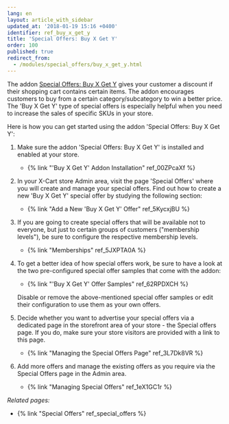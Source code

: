 ```yaml
---
lang: en
layout: article_with_sidebar
updated_at: '2018-01-19 15:16 +0400'
identifier: ref_buy_x_get_y
title: 'Special Offers: Buy X Get Y'
order: 100
published: true
redirect_from:
  - /modules/special_offers/buy_x_get_y.html
---
```

The addon [Special Offers: Buy X Get Y](https://market.x-cart.com/addons/buy-x-get-y.html "Special Offers: Buy X Get Y") gives your customer a discount if their shopping cart contains certain items. The addon encourages customers to buy from a certain category/subcategory to win a better price. The 'Buy X Get Y' type of special offers is especially helpful when you need to increase the sales of specific SKUs in your store. 

Here is how you can get started using the addon 'Special Offers: Buy X Get Y':

1. Make sure the addon 'Special Offers: Buy X Get Y' is installed and enabled at your store. 
   * {% link "'Buy X Get Y' Addon Installation" ref_00ZPcaXf %}
   
2. In your X-Cart store Admin area, visit the page 'Special Offers' where you will create and manage your special offers. Find out how to create a new 'Buy X Get Y' special offer by studying the following section:
   * {% link "Add a New 'Buy X Get Y' Offer" ref_5KycxjBU %}

3. If you are going to create special offers that will be available not to everyone, but just to certain groups of customers ("membership levels"), be sure to configure the respective membership levels.  
   * {% link "Memberships" ref_5JXPTA0A %}

4. To get a better idea of how special offers work, be sure to have a look at the two pre-configured special offer samples that come with the addon:
   * {% link "'Buy X Get Y' Offer Samples" ref_62RPDXCH %}
   
   Disable or remove the above-mentioned special offer samples or edit their configuration to use them as your own offers. 
   
5. Decide whether you want to advertise your special offers via a dedicated page in the storefront area of your store - the Special offers page. If you do, make sure your store visitors are provided with a link to this page.
   * {% link "Managing the Special Offers Page" ref_3L7Dk8VR %}

6. Add more offers and manage the existing offers as you require via the Special Offers page in the Admin area.
   * {% link "Managing Special Offers" ref_1eX1GC1r %}
   
_Related pages:_
   
   * {% link "Special Offers" ref_special_offers %}   

